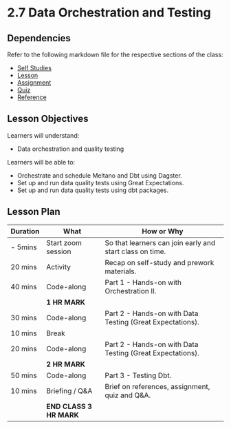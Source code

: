 # 2.7 Data Orchestration and Testing

## Dependencies

Refer to the following markdown file for the respective sections of the class:

- [Self Studies](./studies.md)
- [Lesson](./lesson.md)
- [Assignment](./assignment.md)
- [Quiz](./quiz.md)
- [Reference](./reference.md)

## Lesson Objectives

Learners will understand:

- Data orchestration and quality testing

Learners will be able to:

- Orchestrate and schedule Meltano and Dbt using Dagster.
- Set up and run data quality tests using Great Expectations.
- Set up and run data quality tests using dbt packages.

## Lesson Plan

| Duration | What                    | How or Why                                                |
| -------- | ----------------------- | --------------------------------------------------------- |
| - 5mins  | Start zoom session      | So that learners can join early and start class on time.  |
| 20 mins  | Activity                | Recap on self-study and prework materials.                |
| 40 mins  | Code-along              | Part 1 - Hands-on with Orchestration II.                  |
|          | **1 HR MARK**           |
| 30 mins  | Code-along              | Part 2 - Hands-on with Data Testing (Great Expectations). |
| 10 mins  | Break                   |                                                           |
| 20 mins  | Code-along              | Part 2 - Hands-on with Data Testing (Great Expectations). |
|          | **2 HR MARK**           |
| 50 mins  | Code-along              | Part 3 - Testing Dbt.                                     |
| 10 mins  | Briefing / Q&A          | Brief on references, assignment, quiz and Q&A.            |
|          | **END CLASS 3 HR MARK** |
